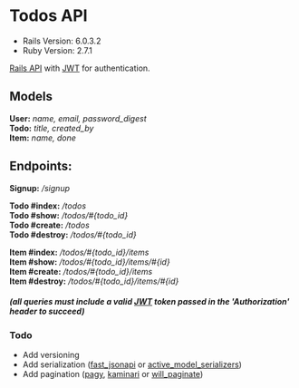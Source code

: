 # Todos API

- Rails Version: 6.0.3.2
- Ruby Version: 2.7.1

[Rails API](https://guides.rubyonrails.org/api_app.html) with [JWT](https://jwt.io/) for authentication.

## Models
**User:** _name, email, password_digest_  
**Todo:** _title, created_by_  
**Item:** _name, done_

## Endpoints:
**Signup:** _/signup_

**Todo #index:** _/todos_  
**Todo #show:** _/todos/#{todo_id}_  
**Todo #create:** _/todos_  
**Todo #destroy:** _/todos/#{todo_id}_  

**Item #index:** _/todos/#{todo_id}/items_  
**Item #show:** _/todos/#{todo_id}/items/#{id}_  
**Item #create:** _/todos/#{todo_id}/items_  
**Item #destroy:** _/todos/#{todo_id}/items/#{id}_

##### (all queries must include a valid [JWT](https://jwt.io/) token passed in the 'Authorization' header to succeed)

### Todo
- Add versioning
- Add serialization ([fast_jsonapi](https://github.com/Netflix/fast_jsonapi) or [active_model_serializers](https://github.com/rails-api/active_model_serializers))
- Add pagination ([pagy](https://github.com/ddnexus/pagy), [kaminari](https://github.com/kaminari/kaminari) or [will_paginate](https://github.com/mislav/will_paginate/tree/v3.3.0))
